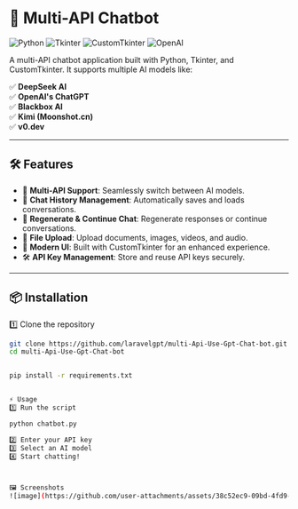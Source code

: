 # 🤖 Multi-API Chatbot

![Python](https://img.shields.io/badge/Python-3.8%2B-blue?logo=python)
![Tkinter](https://img.shields.io/badge/Tkinter-GUI-orange?logo=python)
![CustomTkinter](https://img.shields.io/badge/CustomTkinter-UI-green)
![OpenAI](https://img.shields.io/badge/OpenAI-API-red?logo=openai)

A multi-API chatbot application built with Python, Tkinter, and CustomTkinter. It supports multiple AI models like:

✅ **DeepSeek AI**  
✅ **OpenAI's ChatGPT**  
✅ **Blackbox AI**  
✅ **Kimi (Moonshot.cn)**  
✅ **v0.dev**  

---

## 🛠 Features

- 🔹 **Multi-API Support**: Seamlessly switch between AI models.  
- 📝 **Chat History Management**: Automatically saves and loads conversations.  
- 💬 **Regenerate & Continue Chat**: Regenerate responses or continue conversations.  
- 📁 **File Upload**: Upload documents, images, videos, and audio.  
- 🎨 **Modern UI**: Built with CustomTkinter for an enhanced experience.  
- 🛠 **API Key Management**: Store and reuse API keys securely.  

---

## 📦 Installation

1️⃣ Clone the repository  
```sh
git clone https://github.com/laravelgpt/multi-Api-Use-Gpt-Chat-bot.git
cd multi-Api-Use-Gpt-Chat-bot


pip install -r requirements.txt


⚡ Usage
1️⃣ Run the script

python chatbot.py

2️⃣ Enter your API key
3️⃣ Select an AI model
4️⃣ Start chatting!



🖼️ Screenshots
![image](https://github.com/user-attachments/assets/38c52ec9-09bd-4fd9-ba5e-83463c1cae3e)




